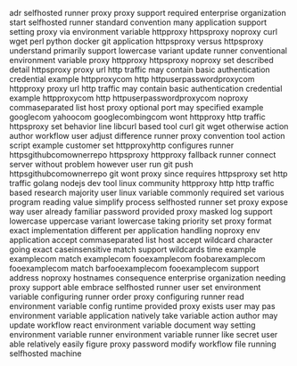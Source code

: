 adr selfhosted runner proxy proxy support required enterprise organization start selfhosted runner standard convention many application support setting proxy via environment variable httpproxy httpsproxy noproxy curl wget perl python docker git application httpsproxy versus httpsproxy understand primarily support lowercase variant update runner conventional environment variable proxy httpproxy httpsproxy noproxy set described detail httpsproxy proxy url http traffic may contain basic authentication credential example httpproxycom http httpuserpasswordproxycom httpproxy proxy url http traffic may contain basic authentication credential example httpproxycom http httpuserpasswordproxycom noproxy commaseparated list host proxy optional port may specified example googlecom yahoocom googlecombingcom wont httpproxy http traffic httpsproxy set behavior line libcurl based tool curl git wget otherwise action author workflow user adjust difference runner proxy convention tool action script example customer set httpproxyhttp configures runner httpsgithubcomownerrepo httpsproxy httpproxy fallback runner connect server without problem however user run git push httpsgithubcomownerrepo git wont proxy since requires httpsproxy set http traffic golang nodejs dev tool linux community httpproxy http http traffic based research majority user linux variable commonly required set various program reading value simplify process selfhosted runner set proxy expose way user already familiar password provided proxy masked log support lowercase uppercase variant lowercase taking priority set proxy format exact implementation different per application handling noproxy env application accept commaseparated list host accept wildcard character going exact caseinsensitive match support wildcards time example examplecom match examplecom fooexamplecom foobarexamplecom fooexamplecom match barfooexamplecom fooexamplecom support address noproxy hostnames consequence enterprise organization needing proxy support able embrace selfhosted runner user set environment variable configuring runner order proxy configuring runner read environment variable config runtime provided proxy exists user may pas environment variable application natively take variable action author may update workflow react environment variable document way setting environment variable runner environment variable runner like secret user able relatively easily figure proxy password modify workflow file running selfhosted machine